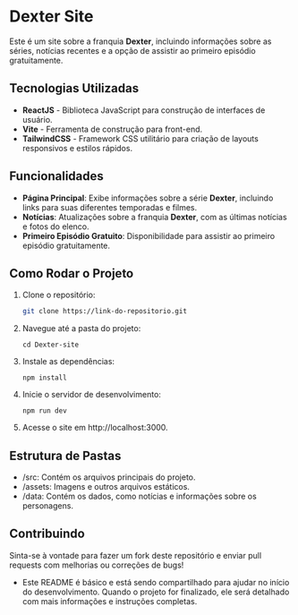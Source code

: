 # Dexter Site

Este é um site sobre a franquia **Dexter**, incluindo informações sobre as séries, notícias recentes e a opção de assistir ao primeiro episódio gratuitamente.

## Tecnologias Utilizadas

- **ReactJS** - Biblioteca JavaScript para construção de interfaces de usuário.
- **Vite** - Ferramenta de construção para front-end.
- **TailwindCSS** - Framework CSS utilitário para criação de layouts responsivos e estilos rápidos.

## Funcionalidades

- **Página Principal**: Exibe informações sobre a série **Dexter**, incluindo links para suas diferentes temporadas e filmes.
- **Notícias**: Atualizações sobre a franquia **Dexter**, com as últimas notícias e fotos do elenco.
- **Primeiro Episódio Gratuito**: Disponibilidade para assistir ao primeiro episódio gratuitamente.

## Como Rodar o Projeto

1. Clone o repositório:

   ```bash
   git clone https://link-do-repositorio.git

2. Navegue até a pasta do projeto:

       cd Dexter-site

3. Instale as dependências:

       npm install

4. Inicie o servidor de desenvolvimento:

       npm run dev

5. Acesse o site em http://localhost:3000.

 ## Estrutura de Pastas
  - /src: Contém os arquivos principais do projeto.
- /assets: Imagens e outros arquivos estáticos.
- /data: Contém os dados, como notícias e informações sobre os personagens.

## Contribuindo
Sinta-se à vontade para fazer um fork deste repositório e enviar pull requests com melhorias ou correções de bugs!

- Este README é básico e está sendo compartilhado para ajudar no início do desenvolvimento. Quando o projeto for finalizado, ele será detalhado com mais informações e instruções completas.